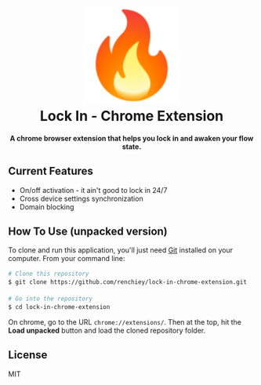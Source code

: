 
<h1 align="center">
  <br>
  <img src="https://raw.githubusercontent.com/renchiey/lock-in-chrome-extension/refs/heads/main/images/icon128.png" alt="Lock In Icon" width="200">
  <br>
  Lock In - Chrome Extension
  <br>
</h1>

<h4 align="center">A chrome browser extension that helps you lock in and awaken your flow state.</h4>

## Current Features

* On/off activation - it ain't good to lock in 24/7
* Cross device settings synchronization
* Domain blocking

## How To Use (unpacked version)

To clone and run this application, you'll just need [Git](https://git-scm.com) installed on your computer. From your command line:

```bash
# Clone this repository
$ git clone https://github.com/renchiey/lock-in-chrome-extension.git

# Go into the repository
$ cd lock-in-chrome-extension
```

On chrome, go to the URL `chrome://extensions/`. Then at the top, hit the **Load unpacked** button and load the cloned repository folder.

## License

MIT

